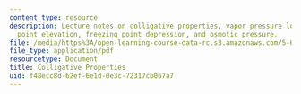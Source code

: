 ```yaml
---
content_type: resource
description: Lecture notes on colligative properties, vapor pressure lowering, boiling
  point elevation, freezing point depression, and osmotic pressure.
file: /media/https%3A/open-learning-course-data-rc.s3.amazonaws.com/5-60-thermodynamics-kinetics-spring-2008/f48ecc8d62ef6e1d0e3c72317cb067a7_lec_23.pdf
file_type: application/pdf
resourcetype: Document
title: Colligative Properties
uid: f48ecc8d-62ef-6e1d-0e3c-72317cb067a7
---
```

